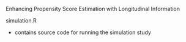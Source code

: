 Enhancing Propensity Score Estimation with Longitudinal Information

simulation.R
- contains source code for running the simulation study
